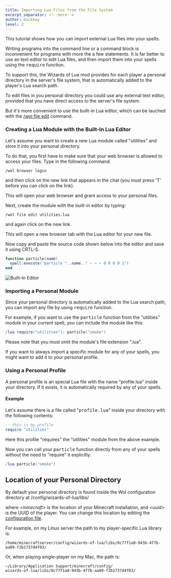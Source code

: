 ```yaml
---
title: Importing Lua Files from the File System
excerpt_separator: <!--more-->
author: mickkay
level: 2
---
```

This tutorial shows how you can import external Lua files into your spells.
<!--more-->

Writing programs into the command line or a command block is inconvenient for programs with more the a few statements.
It is far better to use an text editor to edit Lua files, and then import them into your spells using the <tt>require</tt> function.

To support this, the Wizards of Lua mod provides for each player a personal directory in the server's file system, that is automatically added to the player's Lua search path.

To edit files in you personal directory you could use any external text editor, provided that you have direct access to the server's file system.

But it's more convenient to use the built-in Lua editor, which can be lauched with the [/wol file edit](/versions/current/wol-command#File-Edit) command.

### Creating a Lua Module with the Built-In Lua Editor
Let's assume you want to create a new Lua module called "utilities" and store it into your personal directory.

To do that, you first have to make sure that your web browser is allowed to access your files.
Type in the following command:
```
/wol browser login
```
and then click on the new link that appears in the chat (you must press 'T' before you can click on the link).

This will open your web browser and grant access to your personal files.

Next, create the module with the built-in editor by typing:
```
/wol file edit utilities.lua
```
and again click on the new link.

This will open a new browser tab with the Lua editor for your new file.

Now copy and paste the source code shown below into the editor and save it using CRTL-S.

```lua
function particle(name)
  spell:execute("particle "..name.." ~ ~ ~ 0 0 0 0 1")
end
```

![Built-In Editor](/images/wol-file-editor-with-utilities-module.jpg)

### Importing a Personal Module
Since your personal directory is automatically added to the Lua search path, you can import any file by using <tt>require</tt>
function.

For example, if you want to use the <tt>particle</tt> function from the "utilities" module in your current spell, you can include the module like this:

```lua
/lua require("utilities"); particle("smoke")
```
Please note that you must omit the module's file extension ".lua".

If you want to always import a specific module for any of your spells, you might want to add it to your personal profile.

### Using a Personal Profile
A personal profile is an special Lua file with the name "profile.lua" inside your directory.
If it exists, it is automatically required by any of your spells.

#### Example
Let's assume there is a file called "<tt>profile.lua</tt>" inside your directory with the following contents:

```lua
-- this is my profile
require "utilities"
```
Here this profile "requires" the "utilities" module from the above example.

Now you can call your <tt>particle</tt> function directly from any of your spells without the need to "require" it explicitly:
```lua
/lua particle("smoke")
```

## Location of your Personal Directory
By default your personal directory is found inside the Wol configuration directory at
    <minecraft>/config/wizards-of-lua/libs/<uuid>

where *&lt;minecraft&gt;* is the location of your Minecraft installation, and *&lt;uuid&gt;* is the UUID of the player.
You can change this location by editing the [configuration file](/versions/current/configuration-file).

For example, on my Linux server the path to my player-specific Lua library is:

    /home/minecraftserver/config/wizards-of-lua/libs/0c77f1a8-943b-4f7b-aa09-f2b1737d4f03/

Or, when playing single-player on my Mac, the path is:

    ~/Library/Application Support/minecraft/config/
    wizards-of-lua/libs/0c77f1a8-943b-4f7b-aa09-f2b1737d4f03/
